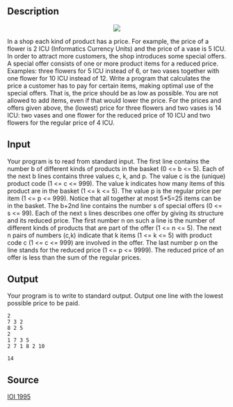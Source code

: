<h2>Description</h2><center><img src="images/1170_1.jpg"></center><p>
</p>In a shop each kind of product has a price. For example, the price of a flower is 2 ICU (Informatics Currency Units) and the price of a vase is 5 ICU. In order to attract more customers, the shop introduces some special offers. 
A special offer consists of one or more product items for a reduced price. Examples: three flowers for 5 ICU instead of 6, or two vases together with one flower for 10 ICU instead of 12. 
Write a program that calculates the price a customer has to pay for certain items, making optimal use of the special offers. That is, the price should be as low as possible. You are not allowed to add items, even if that would lower the price. 
For the prices and offers given above, the (lowest) price for three flowers and two vases is 14 ICU: two vases and one flower for the reduced price of 10 ICU and two flowers for the regular price of 4 ICU. 
<h2>Input</h2><p>Your program is to read from standard input. The first line contains the number b of different kinds of products in the basket (0 &lt;= b &lt;= 5). Each of the next b lines contains three values c, k, and p. The value c is the (unique) product code (1 &lt;= c &lt;= 999). The value k indicates how many items of this product are in the basket (1 &lt;= k &lt;= 5). The value p is the regular price per item (1 &lt;= p &lt;= 999). Notice that all together at most 5*5=25 items can be in the basket. The b+2nd line contains the number s of special offers (0 &lt;= s &lt;= 99). Each of the next s lines describes one offer by giving its structure and its reduced price. The first number n on such a line is the number of different kinds of products that are part of the offer (1 &lt;= n &lt;= 5). The next n pairs of numbers (c,k) indicate that k items (1 &lt;= k &lt;= 5) with product code c (1 &lt;= c &lt;= 999) are involved in the offer. The last number p on the line stands for the reduced price (1 &lt;= p &lt;= 9999). The reduced price of an offer is less than the sum of the regular prices. </p><h2>Output</h2><p>Your program is to write to standard output. Output one line with the lowest possible price to be paid.</p><pre><code class="language-input1">2
7 3 2
8 2 5
2
1 7 3 5
2 7 1 8 2 10</code></pre><pre><code class="language-output1">14</code></pre><h2>Source</h2><a href="searchproblem?field=source&amp;key=IOI+1995">IOI 1995</a>